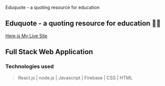 Eduquote - a quoting resource for education
## Eduquote - a quoting resource for education 🙋‍♂️

[Here is My Live Site](https://quote-builder.web.app)

## Full Stack Web Application
### Technologies used

> React.js | node.js | Javascript | Firebase | CSS | HTML